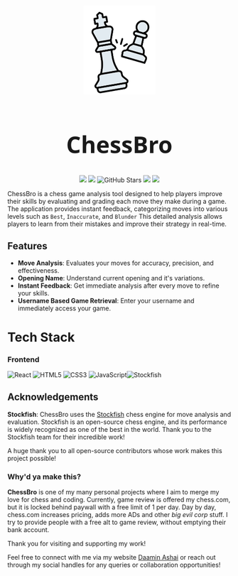 <p align="center">
  <img src="src/assets/branding/logo.png" height="200px">
</p>
<h1 align="center" style="font-size: 52px; font-family: 'system-ui';"> ChessBro </h1>
<p align="center">
 <img src ="https://img.shields.io/badge/License-CC%20BY--NC%204.0--Modified-blue.svg">
 <img src ="https://img.shields.io/badge/version-1.0.0-green.svg">
 <img src="https://img.shields.io/github/stars/daamin909/chessbro?style=social?color" alt="GitHub Stars">
 <img src ="https://img.shields.io/github/deployments/daamin909/chessbro/production?color=purple">
 <img src ="https://hackatime-badge.hackclub.com/U07GLQY6UN4/ChessBro?color=red&label=Time%20Spent">
</p>

ChessBro is a chess game analysis tool designed to help players improve their skills by evaluating and grading each move they make during a game. The application provides instant feedback, categorizing moves into various levels such as `Best`, `Inaccurate`, and `Blunder` This detailed analysis allows players to learn from their mistakes and improve their strategy in real-time.


## Features

- **Move Analysis**: Evaluates your moves for accuracy, precision, and effectiveness.
- **Opening Name**: Understand current opening and it's variations.
- **Instant Feedback**: Get immediate analysis after every move to refine your skills.
- **Username Based Game Retrieval**: Enter your username and immediately access your game.



# Tech Stack

### Frontend

![React](https://img.shields.io/badge/React-61DAFB?style=flat&logo=react&logoColor=black) ![HTML5](https://img.shields.io/badge/HTML5-E34F26?style=flat&logo=html5&logoColor=white) ![CSS3](https://img.shields.io/badge/CSS3-1572B6?style=flat&logo=css3&logoColor=white) ![JavaScript](https://img.shields.io/badge/JavaScript-F7DF1E?style=flat&logo=javascript&logoColor=black)![Stockfish](https://img.shields.io/badge/Stockfish-002D62?style=flat&logo=chess&logoColor=white)

## Acknowledgements

**Stockfish**: ChessBro uses the [Stockfish](https://stockfishchess.org/) chess engine for move analysis and evaluation. Stockfish is an open-source chess engine, and its performance is widely recognized as one of the best in the world. Thank you to the Stockfish team for their incredible work!

A huge thank you to all open-source contributors whose work makes this project possible!


### Why'd ya make this?

**ChessBro** is one of my many personal projects where I aim to merge my love for chess and coding. Currently, game review is offered my chess.com, but it is locked behind paywall with a free limit of 1 per day. Day by day, chess.com increases pricing, adds more ADs and other _big evil corp_ stuff. I try to provide people with a free alt to game review, without emptying their bank account.

Thank you for visiting and supporting my work!

Feel free to connect with me via my website [Daamin Ashai](https://daamin.tech) or reach out through my social handles for any queries or collaboration opportunities!
